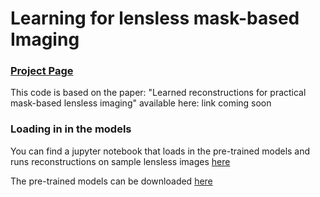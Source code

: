 # Learning for lensless mask-based Imaging

### [Project Page](https://waller-lab.github.io/LenslessLearning)
This code is based on the paper: "Learned reconstructions for practical
mask-based lensless imaging" available here: link coming soon


### Loading in in the models
You can find a jupyter notebook that loads in the pre-trained models and runs reconstructions on sample lensless images [here](https://github.com/Waller-Lab/LenslessLearning/blob/master/pre-trained%20reconstructions.ipynb) 

The pre-trained models can be downloaded [here](https://drive.google.com/a/berkeley.edu/file/d/1aIgWXVt_najoS5ccBglJLEC3WYSFSRX8/view?usp=sharing)